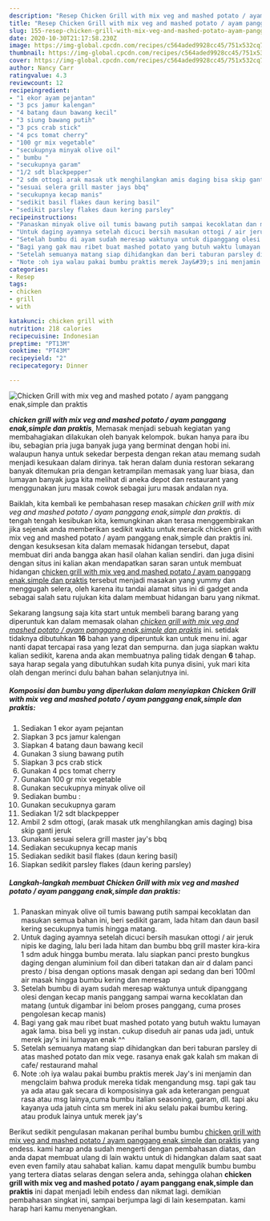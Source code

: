 ```yaml
---
description: "Resep Chicken Grill with mix veg and mashed potato / ayam panggang enak,simple dan praktis Lezat"
title: "Resep Chicken Grill with mix veg and mashed potato / ayam panggang enak,simple dan praktis Lezat"
slug: 155-resep-chicken-grill-with-mix-veg-and-mashed-potato-ayam-panggang-enak-simple-dan-praktis-lezat
date: 2020-10-30T21:17:58.230Z
image: https://img-global.cpcdn.com/recipes/c564aded9928cc45/751x532cq70/chicken-grill-with-mix-veg-and-mashed-potato-ayam-panggang-enaksimple-dan-praktis-foto-resep-utama.jpg
thumbnail: https://img-global.cpcdn.com/recipes/c564aded9928cc45/751x532cq70/chicken-grill-with-mix-veg-and-mashed-potato-ayam-panggang-enaksimple-dan-praktis-foto-resep-utama.jpg
cover: https://img-global.cpcdn.com/recipes/c564aded9928cc45/751x532cq70/chicken-grill-with-mix-veg-and-mashed-potato-ayam-panggang-enaksimple-dan-praktis-foto-resep-utama.jpg
author: Nancy Carr
ratingvalue: 4.3
reviewcount: 12
recipeingredient:
- "1 ekor ayam pejantan"
- "3 pcs jamur kalengan"
- "4 batang daun bawang kecil"
- "3 siung bawang putih"
- "3 pcs crab stick"
- "4 pcs tomat cherry"
- "100 gr mix vegetable"
- "secukupnya minyak olive oil"
- " bumbu "
- "secukupnya garam"
- "1/2 sdt blackpepper"
- "2 sdm ottogi arak masak utk menghilangkan amis daging bisa skip ganti jeruk"
- "sesuai selera grill master jays bbq"
- "secukupnya kecap manis"
- "sedikit basil flakes daun kering basil"
- "sedikit parsley flakes daun kering parsley"
recipeinstructions:
- "Panaskan minyak olive oil tumis bawang putih sampai kecoklatan dan masukan semua bahan ini, beri sedikit garam, lada hitam dan daun basil kering secukupnya tumis hingga matang."
- "Untuk daging ayamnya setelah dicuci bersih masukan ottogi / air jeruk nipis ke daging, lalu beri lada hitam dan bumbu bbq grill master kira-kira 1 sdm aduk hingga bumbu merata. lalu siapkan panci presto bungkus daging dengan aluminium foil dan diberi tatakan dan air d dalam panci presto / bisa dengan options masak dengan api sedang dan beri 100ml air masak hingga bumbu kering dan meresap"
- "Setelah bumbu di ayam sudah meresap waktunya untuk dipanggang olesi dengan kecap manis panggang sampai warna kecoklatan dan matang (untuk digambar ini belom proses panggang, cuma proses pengolesan kecap manis)"
- "Bagi yang gak mau ribet buat mashed potato yang butuh waktu lumayan agak lama. bisa beli yg instan. cukup diseduh air panas uda jadi, untuk merek jay&#39;s ini lumayan enak ^^"
- "Setelah semuanya matang siap dihidangkan dan beri taburan parsley di atas mashed potato dan mix vege. rasanya enak gak kalah sm makan di cafe/ restaurand mahal"
- "Note :oh iya walau pakai bumbu praktis merek Jay&#39;s ini menjamin dan mengclaim bahwa produk mereka tidak mengandung msg. tapi gak tau ya ada atau gak secara di komposisinya gak ada keterangan penguat rasa atau msg lainya,cuma bumbu italian seasoning, garam, dll. tapi aku kayanya uda jatuh cinta sm merek ini aku selalu pakai bumbu kering. atau produk lainya untuk merek jay&#39;s"
categories:
- Resep
tags:
- chicken
- grill
- with

katakunci: chicken grill with 
nutrition: 218 calories
recipecuisine: Indonesian
preptime: "PT13M"
cooktime: "PT43M"
recipeyield: "2"
recipecategory: Dinner

---
```



![Chicken Grill with mix veg and mashed potato / ayam panggang enak,simple dan praktis](https://img-global.cpcdn.com/recipes/c564aded9928cc45/751x532cq70/chicken-grill-with-mix-veg-and-mashed-potato-ayam-panggang-enaksimple-dan-praktis-foto-resep-utama.jpg)

<b><i>chicken grill with mix veg and mashed potato / ayam panggang enak,simple dan praktis</i></b>, Memasak menjadi sebuah kegiatan yang membahagiakan dilakukan oleh banyak kelompok. bukan hanya para ibu ibu, sebagian pria juga banyak juga yang berminat dengan hobi ini. walaupun hanya untuk sekedar berpesta dengan rekan atau memang sudah menjadi kesukaan dalam dirinya. tak heran dalam dunia restoran sekarang banyak ditemukan pria dengan ketrampilan memasak yang luar biasa, dan lumayan banyak juga kita melihat di aneka depot dan restaurant yang menggunakan juru masak cowok sebagai juru masak andalan nya.



Baiklah, kita kembali ke pembahasan resep masakan <i>chicken grill with mix veg and mashed potato / ayam panggang enak,simple dan praktis</i>. di tengah tengah kesibukan kita, kemungkinan akan terasa menggembirakan jika sejenak anda memberikan sedikit waktu untuk meracik chicken grill with mix veg and mashed potato / ayam panggang enak,simple dan praktis ini. dengan kesuksesan kita dalam memasak hidangan tersebut, dapat membuat diri anda bangga akan hasil olahan kalian sendiri. dan juga disini dengan situs ini kalian akan mendapatkan saran saran untuk membuat hidangan <u>chicken grill with mix veg and mashed potato / ayam panggang enak,simple dan praktis</u> tersebut menjadi masakan yang yummy dan menggugah selera, oleh karena itu tandai alamat situs ini di gadget anda sebagai salah satu rujukan kita dalam membuat hidangan baru yang nikmat.


Sekarang langsung saja kita start untuk membeli barang barang yang diperuntuk kan dalam memasak olahan <u><i>chicken grill with mix veg and mashed potato / ayam panggang enak,simple dan praktis</i></u> ini. setidak tidaknya dibutuhkan <b>16</b> bahan yang diperuntuk kan untuk menu ini. agar nanti dapat tercapai rasa yang lezat dan sempurna. dan juga siapkan waktu kalian sedikit, karena anda akan membuatnya paling tidak dengan <b>6</b> tahap. saya harap segala yang dibutuhkan sudah kita punya disini, yuk mari kita olah dengan merinci dulu bahan bahan selanjutnya ini.

<!--inarticleads1-->

##### Komposisi dan bumbu yang diperlukan dalam menyiapkan Chicken Grill with mix veg and mashed potato / ayam panggang enak,simple dan praktis:

1. Sediakan 1 ekor ayam pejantan
1. Siapkan 3 pcs jamur kalengan
1. Siapkan 4 batang daun bawang kecil
1. Gunakan 3 siung bawang putih
1. Siapkan 3 pcs crab stick
1. Gunakan 4 pcs tomat cherry
1. Gunakan 100 gr mix vegetable
1. Gunakan secukupnya minyak olive oil
1. Sediakan  bumbu :
1. Gunakan secukupnya garam
1. Sediakan 1/2 sdt blackpepper
1. Ambil 2 sdm ottogi, (arak masak utk menghilangkan amis daging) bisa skip ganti jeruk
1. Gunakan sesuai selera grill master jay&#39;s bbq
1. Sediakan secukupnya kecap manis
1. Sediakan sedikit basil flakes (daun kering basil)
1. Siapkan sedikit parsley flakes (daun kering parsley)




<!--inarticleads2-->

##### Langkah-langkah membuat Chicken Grill with mix veg and mashed potato / ayam panggang enak,simple dan praktis:

1. Panaskan minyak olive oil tumis bawang putih sampai kecoklatan dan masukan semua bahan ini, beri sedikit garam, lada hitam dan daun basil kering secukupnya tumis hingga matang.
1. Untuk daging ayamnya setelah dicuci bersih masukan ottogi / air jeruk nipis ke daging, lalu beri lada hitam dan bumbu bbq grill master kira-kira 1 sdm aduk hingga bumbu merata. lalu siapkan panci presto bungkus daging dengan aluminium foil dan diberi tatakan dan air d dalam panci presto / bisa dengan options masak dengan api sedang dan beri 100ml air masak hingga bumbu kering dan meresap
1. Setelah bumbu di ayam sudah meresap waktunya untuk dipanggang olesi dengan kecap manis panggang sampai warna kecoklatan dan matang (untuk digambar ini belom proses panggang, cuma proses pengolesan kecap manis)
1. Bagi yang gak mau ribet buat mashed potato yang butuh waktu lumayan agak lama. bisa beli yg instan. cukup diseduh air panas uda jadi, untuk merek jay&#39;s ini lumayan enak ^^
1. Setelah semuanya matang siap dihidangkan dan beri taburan parsley di atas mashed potato dan mix vege. rasanya enak gak kalah sm makan di cafe/ restaurand mahal
1. Note :oh iya walau pakai bumbu praktis merek Jay&#39;s ini menjamin dan mengclaim bahwa produk mereka tidak mengandung msg. tapi gak tau ya ada atau gak secara di komposisinya gak ada keterangan penguat rasa atau msg lainya,cuma bumbu italian seasoning, garam, dll. tapi aku kayanya uda jatuh cinta sm merek ini aku selalu pakai bumbu kering. atau produk lainya untuk merek jay&#39;s




Berikut sedikit pengulasan makanan perihal bumbu bumbu <u>chicken grill with mix veg and mashed potato / ayam panggang enak,simple dan praktis</u> yang endess. kami harap anda sudah mengerti dengan pembahasan diatas, dan anda dapat membuat ulang di lain waktu untuk di hidangkan dalam saat saat even even family atau sahabat kalian. kamu dapat mengulik bumbu bumbu yang tertera diatas selaras dengan selera anda, sehingga olahan <b>chicken grill with mix veg and mashed potato / ayam panggang enak,simple dan praktis</b> ini dapat menjadi lebih endess dan nikmat lagi. demikian pembahasan singkat ini, sampai berjumpa lagi di lain kesempatan. kami harap hari kamu menyenangkan.
